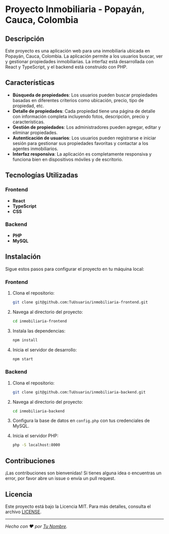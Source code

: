 # Proyecto Inmobiliaria - Popayán, Cauca, Colombia

## Descripción

Este proyecto es una aplicación web para una inmobiliaria ubicada en Popayán, Cauca, Colombia. La aplicación permite a los usuarios buscar, ver y gestionar propiedades inmobiliarias. La interfaz está desarrollada con React y TypeScript, y el backend está construido con PHP.

## Características

- **Búsqueda de propiedades**: Los usuarios pueden buscar propiedades basadas en diferentes criterios como ubicación, precio, tipo de propiedad, etc.
- **Detalle de propiedades**: Cada propiedad tiene una página de detalle con información completa incluyendo fotos, descripción, precio y características.
- **Gestión de propiedades**: Los administradores pueden agregar, editar y eliminar propiedades.
- **Autenticación de usuarios**: Los usuarios pueden registrarse e iniciar sesión para gestionar sus propiedades favoritas y contactar a los agentes inmobiliarios.
- **Interfaz responsiva**: La aplicación es completamente responsiva y funciona bien en dispositivos móviles y de escritorio.

## Tecnologías Utilizadas

### Frontend

- **React**
- **TypeScript**
- **CSS**

### Backend

- **PHP**
- **MySQL**

## Instalación

Sigue estos pasos para configurar el proyecto en tu máquina local:

### Frontend

1. Clona el repositorio:
    ```sh
    git clone git@github.com:TuUsuario/inmobiliaria-frontend.git
    ```

2. Navega al directorio del proyecto:
    ```sh
    cd inmobiliaria-frontend
    ```

3. Instala las dependencias:
    ```sh
    npm install
    ```

4. Inicia el servidor de desarrollo:
    ```sh
    npm start
    ```

### Backend

1. Clona el repositorio:
    ```sh
    git clone git@github.com:TuUsuario/inmobiliaria-backend.git
    ```

2. Navega al directorio del proyecto:
    ```sh
    cd inmobiliaria-backend
    ```

3. Configura la base de datos en `config.php` con tus credenciales de MySQL.

4. Inicia el servidor PHP:
    ```sh
    php -S localhost:8000
    ```

## Contribuciones

¡Las contribuciones son bienvenidas! Si tienes alguna idea o encuentras un error, por favor abre un issue o envía un pull request.

## Licencia

Este proyecto está bajo la Licencia MIT. Para más detalles, consulta el archivo [LICENSE](LICENSE).

---

*Hecho con :heart: por [Tu Nombre](https://github.com/TuUsuario).*
